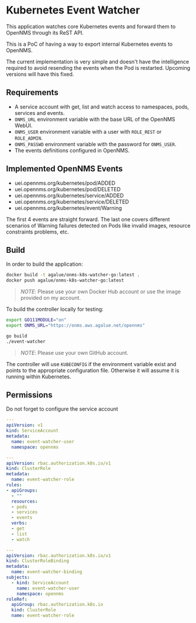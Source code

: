# Kubernetes Event Watcher

This application watches core Kubernetes events and forward them to OpenNMS through its ReST API.

This is a PoC of having a way to export internal Kubernetes events to OpenNMS.

The current implementation is very simple and doesn't have the intelligence required to avoid resending the events  when the Pod is restarted. Upcoming versions will have this fixed.

## Requirements

* A service account with get, list and watch access to namespaces, pods, services and events.
* `ONMS_URL` environment variable with the base URL of the OpenNMS WebUI.
* `ONMS_USER` environment variable with a user with `ROLE_REST` or `ROLE_ADMIN`.
* `ONMS_PASSWD` environment variable with the password for `ONMS_USER`.
* The events definitions configured in OpenNMS.

## Implemented OpenNMS Events

* uei.opennms.org/kubernetes/pod/ADDED
* uei.opennms.org/kubernetes/pod/DELETED
* uei.opennms.org/kubernetes/service/ADDED
* uei.opennms.org/kubernetes/service/DELETED
* uei.opennms.org/kubernetes/event/Warning

The first 4 events are straight forward. The last one covers different scenarios of Warning failures detected on Pods like invalid images, resource constraints problems, etc.

## Build

In order to build the application:

```bash
docker build -t agalue/onms-k8s-watcher-go:latest .
docker push agalue/onms-k8s-watcher-go:latest
```

> *NOTE*: Please use your own Docker Hub account or use the image provided on my account.

To build the controller locally for testing:

```bash
export GO111MODULE="on"
export ONMS_URL="https://onms.aws.agalue.net/opennms"

go build
./event-watcher
```

> *NOTE*: Please use your own GitHub account.

The controller will use `KUBECONFIG` if the environment variable exist and points to the appropriate configuration file. Otherwise it will assume it is running within Kubernetes.

## Permissions

Do not forget to configure the service account

```yaml
---
apiVersion: v1
kind: ServiceAccount
metadata:
  name: event-watcher-user
  namespace: opennms

---
apiVersion: rbac.authorization.k8s.io/v1
kind: ClusterRole
metadata:
  name: event-watcher-role
rules:
- apiGroups:
  - ""
  resources:
  - pods
  - services
  - events
  verbs:
  - get
  - list
  - watch

---
apiVersion: rbac.authorization.k8s.io/v1
kind: ClusterRoleBinding
metadata:
  name: event-watcher-binding
subjects:
  - kind: ServiceAccount
    name: event-watcher-user
    namespace: opennms
roleRef:
  apiGroup: rbac.authorization.k8s.io
  kind: ClusterRole
  name: event-watcher-role
```
